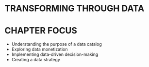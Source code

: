 # TRANSFORMING THROUGH DATA

# CHAPTER FOCUS
* Understanding the purpose of a data catalog
* Exploring data monetization
* Implementing data-driven decision-making
* Creating a data strategy

